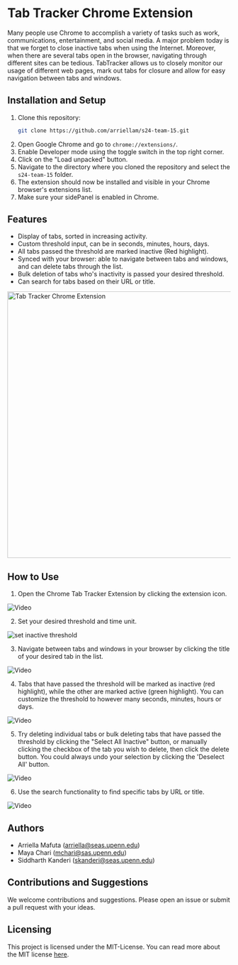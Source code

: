 #  Tab Tracker Chrome Extension

Many people use Chrome to accomplish a variety of tasks such as work, communications, entertainment, and social media. 
A major problem today is that we forget to close inactive tabs when using the Internet. Moreover, when there are several
tabs open in the browser, navigating through different sites can be tedious. TabTracker allows us to closely monitor our 
usage of different web pages, mark out tabs for closure and allow for easy navigation between tabs and windows.

## Installation and Setup

1. Clone this repository:
   ```bash
   git clone https://github.com/arriellam/s24-team-15.git
   ``` 
2. Open Google Chrome and go to `chrome://extensions/`.
3. Enable Developer mode using the toggle switch in the top right corner.
4. Click on the "Load unpacked" button.
5. Navigate to the directory where you cloned the repository and select the `s24-team-15` folder.
6. The extension should now be installed and visible in your Chrome browser's extensions list.
7. Make sure your sidePanel is enabled in Chrome.

## Features

- Display of tabs, sorted in increasing activity.
- Custom threshold input, can be in seconds, minutes, hours, days.
- All tabs passed the threshold are marked inactive (Red highlight).
- Synced with your browser: able to navigate between tabs and windows, and can delete tabs through the list.
- Bulk deletion of tabs who's inactivity is passed your desired threshold.
- Can search for tabs based on their URL or title.

<img src="images/extension-1.png" alt="Tab Tracker Chrome Extension" width="600">


## How to Use

1. Open the Chrome Tab Tracker Extension by clicking the extension icon.

![Video](images/icon-128.png)

2. Set your desired threshold and time unit.
  
![set inactive threshold](images/demo1.png)

3. Navigate between tabs and windows in your browser by clicking the title of your desired tab in the list.

![Video](images/demo2.gif)

4. Tabs that have passed the threshold will be marked as inactive (red highlight), while the other are marked active (green highlight).
   You can customize the threshold to however many seconds, minutes, hours or days.
   
![Video](images/demo3.gif)

5. Try deleting individual tabs or bulk deleting tabs that have passed the threshold by clicking the "Select All Inactive" button, or manually clicking the checkbox of the tab you wish to delete, then click the delete button. You could always undo your selection by clicking the 'Deselect All' button.

![Video](images/demo4.gif)

6. Use the search functionality to find specific tabs by URL or title.

![Video](images/demo5.gif)

## Authors
- Arriella Mafuta (arriella@seas.upenn.edu)
- Maya Chari (mchari@sas.upenn.edu)
- Siddharth Kanderi (skanderi@seas.upenn.edu)

## Contributions and Suggestions
We welcome contributions and suggestions. Please open an issue or submit a pull request with your ideas.

## Licensing
This project is licensed under the MIT-License. You can read more about the MIT license [here](https://choosealicense.com/licenses/mit/).

